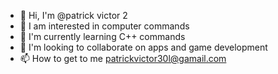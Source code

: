 - 👋 Hi, I'm @patrick victor 2
- 👀 I am interested in computer commands
- 🌱 I'm currently learning C++ commands 
- 💞️ I'm looking to collaborate on apps and game development 
- 📫 How to get to me patrickvictor30l@gamail.com

<!---
patrickvictor2/patrickvictor2 is a ✨ special ✨ repository because its `README.md` (this file) appears on your GitHub profile.
You can click the Preview link to take a look at your changes.
--->
